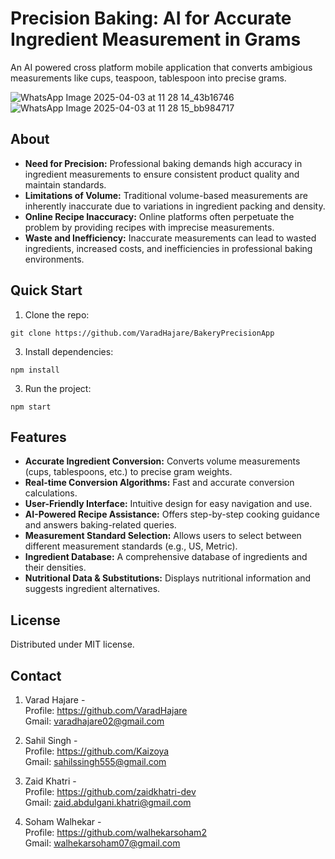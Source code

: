 # Precision Baking: AI for Accurate Ingredient Measurement in Grams

An AI powered cross platform mobile application that converts ambigious measurements like cups, teaspoon, tablespoon into precise 
grams.


![WhatsApp Image 2025-04-03 at 11 28 14_43b16746](https://github.com/user-attachments/assets/8240417b-13e4-473c-854f-5b04a4671d1a) 
![WhatsApp Image 2025-04-03 at 11 28 15_bb984717](https://github.com/user-attachments/assets/69c7c628-5016-4e32-9a09-4f221b7c49e2)



## About

- **Need for Precision:** Professional baking demands high accuracy in ingredient measurements to ensure consistent product quality and maintain standards.
- **Limitations of Volume:** Traditional volume-based measurements are inherently inaccurate due to variations in ingredient packing and density.
- **Online Recipe Inaccuracy:** Online platforms often perpetuate the problem by providing recipes with imprecise measurements.
- **Waste and Inefficiency:** Inaccurate measurements can lead to wasted ingredients, increased costs, and inefficiencies in professional baking environments.

## Quick Start

1. Clone the repo:
```
git clone https://github.com/VaradHajare/BakeryPrecisionApp
 ```  
3. Install dependencies: 
```
npm install
```   
3. Run the project:
```    
npm start
```    
## Features

- **Accurate Ingredient Conversion:** Converts volume measurements (cups, tablespoons, etc.) to precise gram weights.
- **Real-time Conversion Algorithms:** Fast and accurate conversion calculations.
- **User-Friendly Interface:** Intuitive design for easy navigation and use.
- **AI-Powered Recipe Assistance:** Offers step-by-step cooking guidance and answers baking-related queries.
- **Measurement Standard Selection:** Allows users to select between different measurement standards (e.g., US, Metric).
- **Ingredient Database:** A comprehensive database of ingredients and their densities.
- **Nutritional Data & Substitutions:** Displays nutritional information and suggests ingredient alternatives.

## License

Distributed under MIT license.

## Contact

1. Varad Hajare -
<br>Profile: https://github.com/VaradHajare<br>
Gmail: varadhajare02@gmail.com

2. Sahil Singh -
<br>Profile: https://github.com/Kaizoya<br>
Gmail: sahilssingh555@gmail.com

3. Zaid Khatri -
<br>Profile: https://github.com/zaidkhatri-dev<br>
Gmail: zaid.abdulgani.khatri@gmail.com

4. Soham Walhekar -
<br>Profile: https://github.com/walhekarsoham2<br>
Gmail: walhekarsoham07@gmail.com

